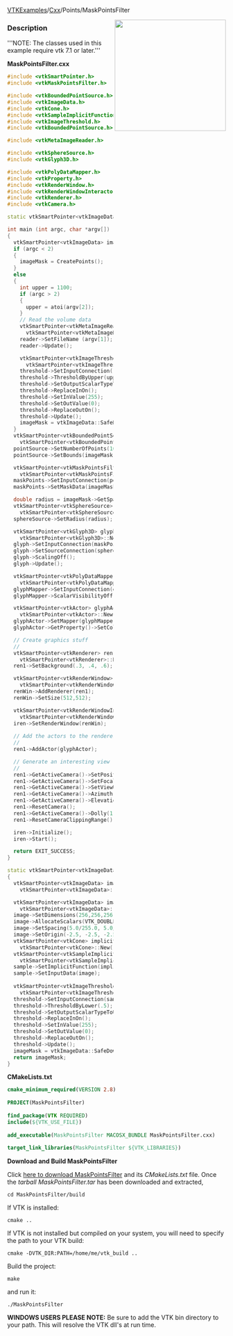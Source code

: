 [VTKExamples](Home)/[Cxx](Cxx)/Points/MaskPointsFilter

<img align="right" src="https://github.com/lorensen/VTKExamples/raw/master/Testing/Baseline/Points/TestMaskPointsFilter.png" width="256" />

### Description
'''NOTE: The classes used in this example require vtk 7.1 or later.'''

**MaskPointsFilter.cxx**
```c++
#include <vtkSmartPointer.h>
#include <vtkMaskPointsFilter.h>

#include <vtkBoundedPointSource.h>
#include <vtkImageData.h>
#include <vtkCone.h>
#include <vtkSampleImplicitFunctionFilter.h>
#include <vtkImageThreshold.h>
#include <vtkBoundedPointSource.h>

#include <vtkMetaImageReader.h>

#include <vtkSphereSource.h>
#include <vtkGlyph3D.h>

#include <vtkPolyDataMapper.h>
#include <vtkProperty.h>
#include <vtkRenderWindow.h>
#include <vtkRenderWindowInteractor.h>
#include <vtkRenderer.h>
#include <vtkCamera.h>

static vtkSmartPointer<vtkImageData> CreatePoints();

int main (int argc, char *argv[])
{
  vtkSmartPointer<vtkImageData> imageMask;
  if (argc < 2)
  {
    imageMask = CreatePoints();
  }
  else
  {
    int upper = 1100;
    if (argc > 2)
    {
      upper = atoi(argv[2]);
    }
    // Read the volume data
    vtkSmartPointer<vtkMetaImageReader> reader =
      vtkSmartPointer<vtkMetaImageReader>::New();
    reader->SetFileName (argv[1]);
    reader->Update();

    vtkSmartPointer<vtkImageThreshold> threshold =
      vtkSmartPointer<vtkImageThreshold>::New();
    threshold->SetInputConnection(reader->GetOutputPort());
    threshold->ThresholdByUpper(upper);
    threshold->SetOutputScalarTypeToUnsignedChar();
    threshold->ReplaceInOn();
    threshold->SetInValue(255);
    threshold->SetOutValue(0);
    threshold->ReplaceOutOn();
    threshold->Update();
    imageMask = vtkImageData::SafeDownCast(threshold->GetOutput());
  }
  vtkSmartPointer<vtkBoundedPointSource> pointSource =
    vtkSmartPointer<vtkBoundedPointSource>::New();
  pointSource->SetNumberOfPoints(100000);
  pointSource->SetBounds(imageMask->GetBounds());

  vtkSmartPointer<vtkMaskPointsFilter> maskPoints =
    vtkSmartPointer<vtkMaskPointsFilter>::New();
  maskPoints->SetInputConnection(pointSource->GetOutputPort());
  maskPoints->SetMaskData(imageMask);

  double radius = imageMask->GetSpacing()[0] * 4.0;
  vtkSmartPointer<vtkSphereSource> sphereSource =
    vtkSmartPointer<vtkSphereSource>::New();
  sphereSource->SetRadius(radius);

  vtkSmartPointer<vtkGlyph3D> glyph =
    vtkSmartPointer<vtkGlyph3D>::New();
  glyph->SetInputConnection(maskPoints->GetOutputPort());
  glyph->SetSourceConnection(sphereSource->GetOutputPort());
  glyph->ScalingOff();
  glyph->Update();

  vtkSmartPointer<vtkPolyDataMapper> glyphMapper =
    vtkSmartPointer<vtkPolyDataMapper>::New();
  glyphMapper->SetInputConnection(glyph->GetOutputPort());
  glyphMapper->ScalarVisibilityOff();

  vtkSmartPointer<vtkActor> glyphActor =
    vtkSmartPointer<vtkActor>::New();
  glyphActor->SetMapper(glyphMapper);
  glyphActor->GetProperty()->SetColor(0.8900, 0.8100, 0.3400);

  // Create graphics stuff
  //
  vtkSmartPointer<vtkRenderer> ren1 =
    vtkSmartPointer<vtkRenderer>::New();
  ren1->SetBackground(.3, .4, .6);

  vtkSmartPointer<vtkRenderWindow> renWin =
    vtkSmartPointer<vtkRenderWindow>::New();
  renWin->AddRenderer(ren1);
  renWin->SetSize(512,512);

  vtkSmartPointer<vtkRenderWindowInteractor> iren =
    vtkSmartPointer<vtkRenderWindowInteractor>::New();
  iren->SetRenderWindow(renWin);
  
  // Add the actors to the renderer, set the background and size
  //
  ren1->AddActor(glyphActor);

  // Generate an interesting view
  //
  ren1->GetActiveCamera()->SetPosition (1, 0, 0);
  ren1->GetActiveCamera()->SetFocalPoint (0, 1, 0);
  ren1->GetActiveCamera()->SetViewUp (0, 0, -1);
  ren1->GetActiveCamera()->Azimuth(30);
  ren1->GetActiveCamera()->Elevation(30);
  ren1->ResetCamera();
  ren1->GetActiveCamera()->Dolly(1.0);
  ren1->ResetCameraClippingRange();

  iren->Initialize();
  iren->Start();

  return EXIT_SUCCESS;
}

static vtkSmartPointer<vtkImageData> CreatePoints()
{
  vtkSmartPointer<vtkImageData> imageMask =
    vtkSmartPointer<vtkImageData>::New();

  vtkSmartPointer<vtkImageData> image =
    vtkSmartPointer<vtkImageData>::New();
  image->SetDimensions(256,256,256);
  image->AllocateScalars(VTK_DOUBLE,1);
  image->SetSpacing(5.0/255.0, 5.0/255.0, 5.0/255.0);
  image->SetOrigin(-2.5, -2.5, -2.5);
  vtkSmartPointer<vtkCone> implicitFunction =
    vtkSmartPointer<vtkCone>::New();
  vtkSmartPointer<vtkSampleImplicitFunctionFilter> sample = 
    vtkSmartPointer<vtkSampleImplicitFunctionFilter>::New();
  sample->SetImplicitFunction(implicitFunction);
  sample->SetInputData(image);
  
  vtkSmartPointer<vtkImageThreshold> threshold =
    vtkSmartPointer<vtkImageThreshold>::New();
  threshold->SetInputConnection(sample->GetOutputPort());
  threshold->ThresholdByLower(.5);
  threshold->SetOutputScalarTypeToUnsignedChar();
  threshold->ReplaceInOn();
  threshold->SetInValue(255);
  threshold->SetOutValue(0);
  threshold->ReplaceOutOn();
  threshold->Update();
  imageMask = vtkImageData::SafeDownCast(threshold->GetOutput());
  return imageMask;
}
```
**CMakeLists.txt**
```cmake
cmake_minimum_required(VERSION 2.8)
 
PROJECT(MaskPointsFilter)
 
find_package(VTK REQUIRED)
include(${VTK_USE_FILE})
 
add_executable(MaskPointsFilter MACOSX_BUNDLE MaskPointsFilter.cxx)
 
target_link_libraries(MaskPointsFilter ${VTK_LIBRARIES})
```

**Download and Build MaskPointsFilter**

Click [here to download MaskPointsFilter](https://github.com/lorensen/VTKWikiExamplesTarballs/raw/master/MaskPointsFilter.tar) and its *CMakeLists.txt* file.
Once the *tarball MaskPointsFilter.tar* has been downloaded and extracted,
```
cd MaskPointsFilter/build 
```
If VTK is installed:
```
cmake ..
```
If VTK is not installed but compiled on your system, you will need to specify the path to your VTK build:
```
cmake -DVTK_DIR:PATH=/home/me/vtk_build ..
```
Build the project:
```
make
```
and run it:
```
./MaskPointsFilter
```
**WINDOWS USERS PLEASE NOTE:** Be sure to add the VTK bin directory to your path. This will resolve the VTK dll's at run time.

